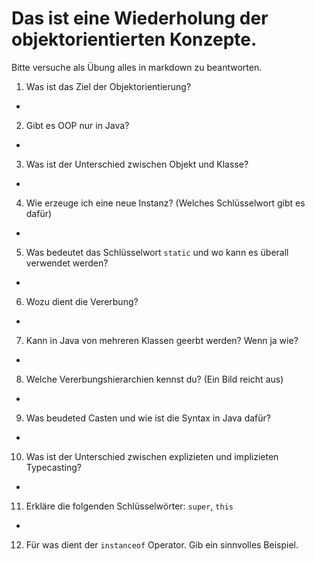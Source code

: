# Das ist eine Wiederholung der objektorientierten Konzepte.

Bitte versuche als Übung alles in markdown zu beantworten.

1. Was ist das Ziel der Objektorientierung?
  * 
2. Gibt es OOP nur in Java?
  * 
3. Was ist der Unterschied zwischen Objekt und Klasse?
  * 
4. Wie erzeuge ich eine neue Instanz? (Welches Schlüsselwort gibt es dafür)
  * 
5. Was bedeutet das Schlüsselwort `static` und wo kann es überall verwendet werden?
  * 
6. Wozu dient die Vererbung?
  * 
7. Kann in Java von mehreren Klassen geerbt werden? Wenn ja wie?
  * 
8. Welche Vererbungshierarchien kennst du? (Ein Bild reicht aus)
  * 
9. Was beudeted Casten und wie ist die Syntax in Java dafür?
  * 
10. Was ist der Unterschied zwischen explizieten und implizieten Typecasting?
  * 
11. Erkläre die folgenden Schlüsselwörter: `super`, `this`
  * 
12. Für was dient der `instanceof` Operator. Gib ein sinnvolles Beispiel.
